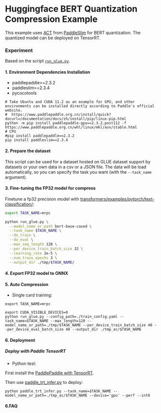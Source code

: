 # Huggingface BERT Quantization Compression Example

This example uses [ACT](https://github.com/PaddlePaddle/PaddleSlim/tree/develop/example/auto_compression) from [PaddleSlim](https://github.com/PaddlePaddle/PaddleSlim) for BERT quantization.
The quantized model can be deployed on TensorRT.

### Experiment

Based on the script [`run_glue.py`](https://github.com/huggingface/transformers/blob/main/examples/research_projects/auto-compression/run_glue.py).

#### 1. Environment Dependencies Installation

- paddlepaddle>=2.3.2
- paddleslim>=2.3.4
- pycocotools

```shell
# Take Ubuntu and CUDA 11.2 as an example for GPU, and other environments can be installed directly according to Paddle's official website.
#  https://www.paddlepaddle.org.cn/install/quick?docurl=/documentation/docs/zh/install/pip/linux-pip.html
python -m pip install paddlepaddle-gpu==2.3.2.post112 -f https://www.paddlepaddle.org.cn/whl/linux/mkl/avx/stable.html
# CPU
#pip install paddlepaddle==2.3.2
pip install paddleslim==2.3.4
```

#### 2. Prepare the dataset
This script can be used for a dataset hosted on GLUE dataset support by datasets or your own data in a csv or a JSON file. The data will be load automatically, so you can specify the task you want (with the ``--task_name`` argument).

#### 3. Fine-tuning the FP32 model for compress
Finetune a fp32 precision model with [transformers/examples/pytorch/text-classification/](../../pytorch/text-classification/):

```bash
export TASK_NAME=mrpc

python run_glue.py \
  --model_name_or_path bert-base-cased \
  --task_name $TASK_NAME \
  --do_train \
  --do_eval \
  --max_seq_length 128 \
  --per_device_train_batch_size 32 \
  --learning_rate 2e-5 \
  --num_train_epochs 3 \
  --output_dir ./tmp/$TASK_NAME/
```

#### 4. Export FP32 model to ONNX


#### 5. Auto Compression

- Single card training:
```
export TASK_NAME=mrpc

export CUDA_VISIBLE_DEVICES=0
python run_glue.py --config_path=./train_config.yaml --task_name=$TASK_NAME --max_length=128 --model_name_or_path=./tmp/$TASK_NAME --per_device_train_batch_size 40 --per_device_eval_batch_size 40 --output_dir ./tmp_ac/$TASK_NAME 
```

#### 6. Deployment

##### Deploy with Paddle TensorRT

- Python test:

First install the [PaddlePaddle with TensorRT](https://www.paddlepaddle.org.cn/inference/v2.3/user_guides/download_lib.html#python).

Then use [paddle_trt_infer.py](./paddle_trt_infer.py) to deploy:
```shell
python paddle_trt_infer.py --task_name=$TASK_NAME --model_name_or_path=./tmp_ac/$TASK_NAME --device='gpu' --perf --int8
```

#### 6.FAQ

